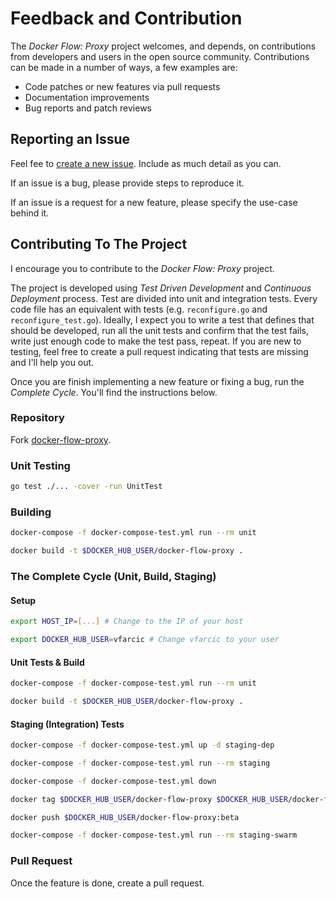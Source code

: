 # Feedback and Contribution

The *Docker Flow: Proxy* project welcomes, and depends, on contributions from developers and users in the open source community. Contributions can be made in a number of ways, a few examples are:

* Code patches or new features via pull requests
* Documentation improvements
* Bug reports and patch reviews

## Reporting an Issue

Feel fee to [create a new issue](https://github.com/vfarcic/docker-flow-proxy/issues). Include as much detail as you can.

If an issue is a bug, please provide steps to reproduce it.

If an issue is a request for a new feature, please specify the use-case behind it.

## Contributing To The Project

I encourage you to contribute to the *Docker Flow: Proxy* project.

The project is developed using *Test Driven Development* and *Continuous Deployment* process. Test are divided into unit and integration tests. Every code file has an equivalent with tests (e.g. `reconfigure.go` and `reconfigure_test.go`). Ideally, I expect you to write a test that defines that should be developed, run all the unit tests and confirm that the test fails, write just enough code to make the test pass, repeat. If you are new to testing, feel free to create a pull request indicating that tests are missing and I'll help you out.

Once you are finish implementing a new feature or fixing a bug, run the *Complete Cycle*. You'll find the instructions below.

### Repository

Fork [docker-flow-proxy](https://github.com/vfarcic/docker-flow-proxy).

### Unit Testing

```bash
go test ./... -cover -run UnitTest
```

### Building

```bash
docker-compose -f docker-compose-test.yml run --rm unit

docker build -t $DOCKER_HUB_USER/docker-flow-proxy .
```

### The Complete Cycle (Unit, Build, Staging)

#### Setup

```bash
export HOST_IP=[...] # Change to the IP of your host

export DOCKER_HUB_USER=vfarcic # Change vfarcic to your user
```

#### Unit Tests & Build

```bash
docker-compose -f docker-compose-test.yml run --rm unit

docker build -t $DOCKER_HUB_USER/docker-flow-proxy .
```

#### Staging (Integration) Tests

```bash
docker-compose -f docker-compose-test.yml up -d staging-dep

docker-compose -f docker-compose-test.yml run --rm staging

docker-compose -f docker-compose-test.yml down

docker tag $DOCKER_HUB_USER/docker-flow-proxy $DOCKER_HUB_USER/docker-flow-proxy:beta

docker push $DOCKER_HUB_USER/docker-flow-proxy:beta

docker-compose -f docker-compose-test.yml run --rm staging-swarm
```

### Pull Request

Once the feature is done, create a pull request.